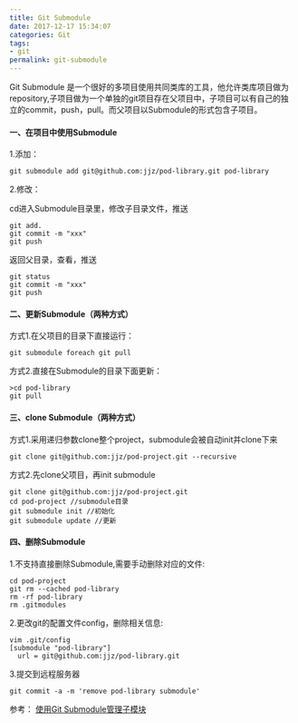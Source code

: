```yaml
---
title: Git Submodule
date: 2017-12-17 15:34:07
categories: Git
tags:
- git
permalink: git-submodule
---
```

Git Submodule 是一个很好的多项目使用共同类库的工具，他允许类库项目做为repository,子项目做为一个单独的git项目存在父项目中，子项目可以有自己的独立的commit，push，pull。而父项目以Submodule的形式包含子项目。<!--more-->

#### 一、在项目中使用Submodule
1.添加：

```
git submodule add git@github.com:jjz/pod-library.git pod-library
```
2.修改：

cd进入Submodule目录里，修改子目录文件，推送
```
git add.
git commit -m "xxx"
git push
```
返回父目录，查看，推送
```
git status
git commit -m "xxx"
git push
```

#### 二、更新Submodule（两种方式）

方式1.在父项目的目录下直接运行：
```
git submodule foreach git pull
```
方式2.直接在Submodule的目录下面更新：
```
>cd pod-library
git pull
```

#### 三、clone Submodule（两种方式）
方式1.采用递归参数clone整个project，submodule会被自动init并clone下来
```
git clone git@github.com:jjz/pod-project.git --recursive
```
方式2.先clone父项目，再init submodule
```
git clone git@github.com:jjz/pod-project.git
cd pod-project //submodule目录
git submodule init //初始化
git submodule update //更新
```

#### 四、删除Submodule
1.不支持直接删除Submodule,需要手动删除对应的文件:
```
cd pod-project
git rm --cached pod-library
rm -rf pod-library
rm .gitmodules
```

2.更改git的配置文件config，删除相关信息:

```
vim .git/config
[submodule "pod-library"]
  url = git@github.com:jjz/pod-library.git
```

3.提交到远程服务器
```
git commit -a -m 'remove pod-library submodule'
```

参考： [使用Git Submodule管理子模块](https://segmentfault.com/a/1190000003076028)


